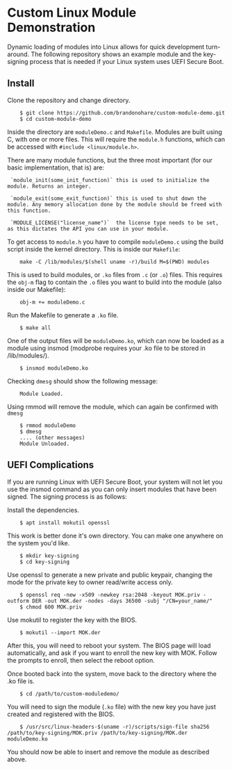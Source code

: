 Custom Linux Module Demonstration
=================================

Dynamic loading of modules into Linux allows for quick development turn-around.
The following repository shows an example module and the key-signing process that is needed if your Linux system uses UEFI Secure Boot.

Install
-------

Clone the repository and change directory.
```
    $ git clone https://github.com/brandonohare/custom-module-demo.git
    $ cd custom-module-demo
```
Inside the directory are `moduleDemo.c` and `Makefile`. Modules are built using C, with one or more files. 
This will require the `module.h` functions, which can be accessed with `#include <linux/module.h>`. 

There are many module functions, but the three most important (for our basic implementation, that is) are:

     `module_init(some_init_function)` this is used to initialize the module. Returns an integer.

     `module_exit(some_exit_function)` this is used to shut down the module. Any memory allocation done by the module should be freed with this function. 

     `MODULE_LICENSE("license_name")`  the license type needs to be set, as this dictates the API you can use in your module. 
    
To get access to `module.h` you have to compile `moduleDemo.c` using the build script inside the kernel directory. 
This is inside our `Makefile`:
```
    make -C /lib/modules/$(shell uname -r)/build M=$(PWD) modules
```
This is used to build modules, or `.ko` files from `.c` (or `.o`) files. 
This requires the `obj-m` flag to contain the `.o` files you want to build into the module (also inside our Makefile):
```
    obj-m += moduleDemo.c
```

Run the Makefile to generate a `.ko` file.
```
    $ make all
```
One of the output files will be `moduleDemo.ko`, which can now be loaded as a module using insmod (modprobe requires your .ko file to be stored in /lib/modules/).
```
    $ insmod moduleDemo.ko
```
Checking `dmesg` should show the following message:
```
    Module Loaded.
```
Using rmmod will remove the module, which can again be confirmed with `dmesg`
```
    $ rmmod moduleDemo
    $ dmesg
    .... (other messages)
    Module Unloaded.
```

UEFI Complications
------------------

If you are running Linux with UEFI Secure Boot, your system will not let you use the insmod command as you can only insert modules that have been signed. 
The signing process is as follows:

Install the dependencies.
```
    $ apt install mokutil openssl
```
This work is better done it's own directory. You can make one anywhere on the system you'd like.
```
    $ mkdir key-signing
    $ cd key-signing
```
Use openssl to generate a new private and public keypair, changing the mode for the private key to owner read/write access only.
```
    $ openssl req -new -x509 -newkey rsa:2048 -keyout MOK.priv -outform DER -out MOK.der -nodes -days 36500 -subj "/CN=your_name/"
    $ chmod 600 MOK.priv
```
Use mokutil to register the key with the BIOS.
```
    $ mokutil --import MOK.der
```
After this, you will need to reboot your system. The BIOS page will load automatically, and ask if you want to enroll the new key with MOK. Follow the prompts to enroll, then select the reboot option. 

Once booted back into the system, move back to the directory where the .ko file is.
```
    $ cd /path/to/custom-moduledemo/
```
You will need to sign the module (`.ko` file) with the new key you have just created and registered with the BIOS.
```
    $ /usr/src/linux-headers-$(uname -r)/scripts/sign-file sha256 /path/to/key-signing/MOK.priv /path/to/key-signing/MOK.der moduleDemo.ko
```
You should now be able to insert and remove the module as described above. 
